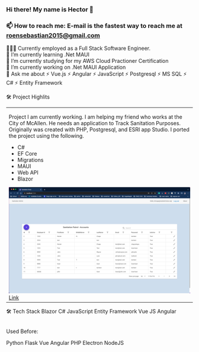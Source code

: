 ### Hi there! My name is Hector 👋


### 📫 How to reach me: E-mail is the fastest way to reach me at roensebastian2015@gmail.com


👨🏻‍💻  Currently employed as a Full Stack Software Engineer.
<br />
🌱 I’m currently learning .Net MAUI <br />
🔭 I’m currently studying for my AWS Cloud Practioner Certification <br />
🔭 I’m currently working on .Net MAUI Application <br />
💬 Ask me about ⚡ Vue.js ⚡ Angular ⚡ JavaScript ⚡ Postgresql ⚡ MS SQL  ⚡ C# ⚡ Entity Framework
<br />


🛠 Project Highlits

<table>
  <tr>
    <td>
      <p>Project I am currently working. I am helping my friend who works at the City of McAllen. He needs an application to Track Sanitation Purposes. Originally was created with PHP, Postgresql, and ESRI app Studio. I ported the project using the following.</p>
      <p>
        <ul>
          <li>C#</li>
          <li>EF Core</li>
          <li>Migrations</li>
          <li>MAUI</li>
          <li>Web API</li>
          <li>Blazor</li>
        </ul>
      </p>
      <img src="https://github.com/hector-light-blazor/Blazor-Sanitation-Admin/blob/main/Snapshots/software_snapshot.png?raw=true"  />
      <a href="https://github.com/hector-light-blazor/Blazor-Sanitation-Admin">Link</a>
    </td>
  </tr>
</table>


🛠  Tech Stack
Blazor C# JavaScript Entity Framework Vue JS Angular

<br />
Used Before:

Python Flask Vue Angular PHP Electron NodeJS


<!--
**lrgvdc9-1-1/lrgvdc9-1-1** is a ✨ _special_ ✨ repository because its `README.md` (this file) appears on your GitHub profile.

Here are some ideas to get you started:

- 🔭 I’m currently working on ...
- 🌱 I’m currently learning ...
- 👯 I’m looking to collaborate on ...
- 🤔 I’m looking for help with ...
- 💬 Ask me about ...
- 📫 How to reach me: ...
- 😄 Pronouns: ...
- ⚡ Fun fact: ...
-->

